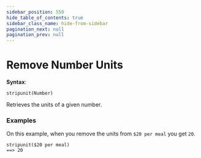 ```yaml
---
sidebar_position: 550
hide_table_of_contents: true
sidebar_class_name: hide-from-sidebar
pagination_next: null
pagination_prev: null
---
```


# Remove Number Units

**Syntax**:

`stripunit(Number)`

Retrieves the units of a given number.

### Examples

On this example, when you remove the units from `$20 per meal` you get `20`.

```deci live
stripunit($20 per meal)
==> 20
```
